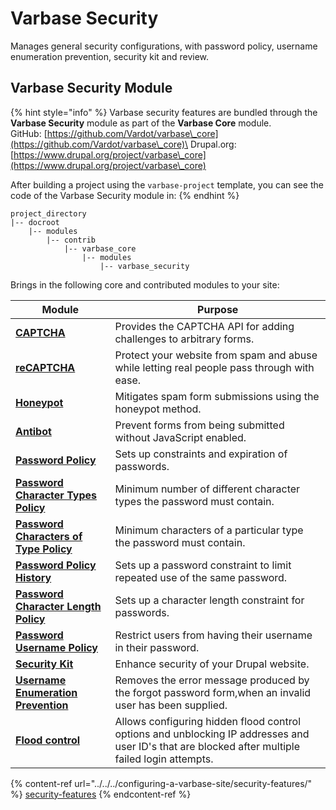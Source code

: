 # Varbase Security

Manages general security configurations, with password policy, username enumeration prevention, security kit and review.

## Varbase Security Module

{% hint style="info" %}
Varbase security features are bundled through the **Varbase Security** module as part of the **Varbase Core** module.\
GitHub: [https://github.com/Vardot/varbase\_core](https://github.com/Vardot/varbase\_core)\
Drupal.org: [https://www.drupal.org/project/varbase\_core](https://www.drupal.org/project/varbase\_core)

After building a project using the `varbase-project` template, you can see the code of the Varbase Security module in:
{% endhint %}

```
project_directory
|-- docroot
    |-- modules
        |-- contrib
            |-- varbase_core
                |-- modules
                    |-- varbase_security
```

Brings in the following core and contributed modules to your site:

| Module                                                                                                  | Purpose                                                                                                                                          |
| ------------------------------------------------------------------------------------------------------- | ------------------------------------------------------------------------------------------------------------------------------------------------ |
| [**CAPTCHA**](https://www.drupal.org/project/captcha)                                                   | Provides the CAPTCHA API for adding challenges to arbitrary forms.                                                                               |
| [**reCAPTCHA**](https://www.drupal.org/project/recaptcha)                                               | Protect your website from spam and abuse while letting real people pass through with ease.                                                       |
| [**Honeypot**](https://www.drupal.org/project/honeypot)                                                 | Mitigates spam form submissions using the honeypot method.                                                                                       |
| [**Antibot**](https://www.drupal.org/project/antibot)                                                   | Prevent forms from being submitted without JavaScript enabled.                                                                                   |
| [**Password Policy**](https://www.drupal.org/project/password\_policy)                                  | Sets up constraints and expiration of passwords.                                                                                                 |
| [**Password Character Types Policy**](https://www.drupal.org/project/password\_policy)                  | Minimum number of different character types the password must contain.                                                                           |
| [**Password Characters of Type Policy**](https://www.drupal.org/project/password\_policy)               | Minimum characters of a particular type the password must contain.                                                                               |
| [**Password Policy History**](https://www.drupal.org/project/password\_policy)                          | Sets up a password constraint to limit repeated use of the same password.                                                                        |
| [**Password Character Length Policy**](https://www.drupal.org/project/password\_policy)                 | Sets up a character length constraint for passwords.                                                                                             |
| [**Password Username Policy**](https://www.drupal.org/project/password\_policy)                         | Restrict users from having their username in their password.                                                                                     |
| [**Security Kit**](https://www.drupal.org/project/seckit)                                               | Enhance security of your Drupal website.                                                                                                         |
| [**Username Enumeration Prevention**](https://www.drupal.org/project/username\_enumeration\_prevention) | Removes the error message produced by the forgot password form,when an invalid user has been supplied.                                           |
| [**Flood control**](https://www.drupal.org/project/flood\_control)                                      | Allows configuring hidden flood control options and unblocking IP addresses and user ID's that are blocked after multiple failed login attempts. |

{% content-ref url="../../../configuring-a-varbase-site/security-features/" %}
[security-features](../../../configuring-a-varbase-site/security-features/)
{% endcontent-ref %}

